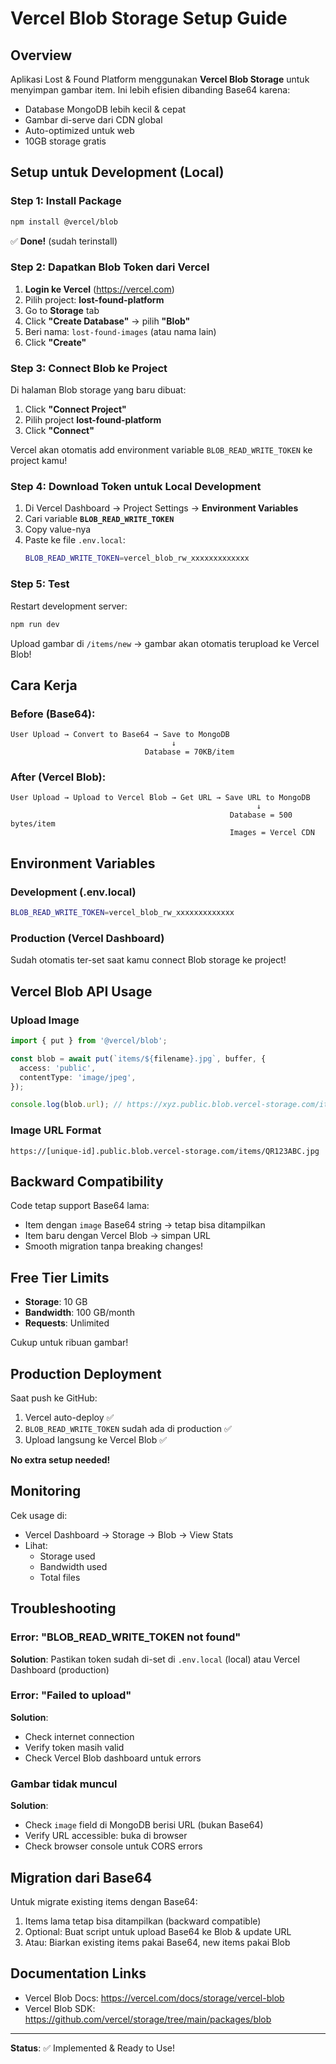 # Vercel Blob Storage Setup Guide

## Overview

Aplikasi Lost & Found Platform menggunakan **Vercel Blob Storage** untuk menyimpan gambar item. Ini lebih efisien dibanding Base64 karena:
- Database MongoDB lebih kecil & cepat
- Gambar di-serve dari CDN global
- Auto-optimized untuk web
- 10GB storage gratis

## Setup untuk Development (Local)

### Step 1: Install Package
```bash
npm install @vercel/blob
```
✅ **Done!** (sudah terinstall)

### Step 2: Dapatkan Blob Token dari Vercel

1. **Login ke Vercel** (https://vercel.com)
2. Pilih project: **lost-found-platform**
3. Go to **Storage** tab
4. Click **"Create Database"** → pilih **"Blob"**
5. Beri nama: `lost-found-images` (atau nama lain)
6. Click **"Create"**

### Step 3: Connect Blob ke Project

Di halaman Blob storage yang baru dibuat:
1. Click **"Connect Project"**
2. Pilih project **lost-found-platform**
3. Click **"Connect"**

Vercel akan otomatis add environment variable `BLOB_READ_WRITE_TOKEN` ke project kamu!

### Step 4: Download Token untuk Local Development

1. Di Vercel Dashboard → Project Settings → **Environment Variables**
2. Cari variable **`BLOB_READ_WRITE_TOKEN`**
3. Copy value-nya
4. Paste ke file `.env.local`:
   ```bash
   BLOB_READ_WRITE_TOKEN=vercel_blob_rw_xxxxxxxxxxxxx
   ```

### Step 5: Test

Restart development server:
```bash
npm run dev
```

Upload gambar di `/items/new` → gambar akan otomatis terupload ke Vercel Blob!

## Cara Kerja

### Before (Base64):
```
User Upload → Convert to Base64 → Save to MongoDB
                                    ↓
                              Database = 70KB/item
```

### After (Vercel Blob):
```
User Upload → Upload to Vercel Blob → Get URL → Save URL to MongoDB
                                                       ↓
                                                 Database = 500 bytes/item
                                                 Images = Vercel CDN
```

## Environment Variables

### Development (.env.local)
```bash
BLOB_READ_WRITE_TOKEN=vercel_blob_rw_xxxxxxxxxxxxx
```

### Production (Vercel Dashboard)
Sudah otomatis ter-set saat kamu connect Blob storage ke project!

## Vercel Blob API Usage

### Upload Image
```typescript
import { put } from '@vercel/blob';

const blob = await put(`items/${filename}.jpg`, buffer, {
  access: 'public',
  contentType: 'image/jpeg',
});

console.log(blob.url); // https://xyz.public.blob.vercel-storage.com/items/...
```

### Image URL Format
```
https://[unique-id].public.blob.vercel-storage.com/items/QR123ABC.jpg
```

## Backward Compatibility

Code tetap support Base64 lama:
- Item dengan `image` Base64 string → tetap bisa ditampilkan
- Item baru dengan Vercel Blob → simpan URL
- Smooth migration tanpa breaking changes!

## Free Tier Limits

- **Storage**: 10 GB
- **Bandwidth**: 100 GB/month
- **Requests**: Unlimited

Cukup untuk ribuan gambar!

## Production Deployment

Saat push ke GitHub:
1. Vercel auto-deploy ✅
2. `BLOB_READ_WRITE_TOKEN` sudah ada di production ✅
3. Upload langsung ke Vercel Blob ✅

**No extra setup needed!**

## Monitoring

Cek usage di:
- Vercel Dashboard → Storage → Blob → View Stats
- Lihat:
  - Storage used
  - Bandwidth used
  - Total files

## Troubleshooting

### Error: "BLOB_READ_WRITE_TOKEN not found"
**Solution**: Pastikan token sudah di-set di `.env.local` (local) atau Vercel Dashboard (production)

### Error: "Failed to upload"
**Solution**: 
- Check internet connection
- Verify token masih valid
- Check Vercel Blob dashboard untuk errors

### Gambar tidak muncul
**Solution**:
- Check `image` field di MongoDB berisi URL (bukan Base64)
- Verify URL accessible: buka di browser
- Check browser console untuk CORS errors

## Migration dari Base64

Untuk migrate existing items dengan Base64:
1. Items lama tetap bisa ditampilkan (backward compatible)
2. Optional: Buat script untuk upload Base64 ke Blob & update URL
3. Atau: Biarkan existing items pakai Base64, new items pakai Blob

## Documentation Links

- Vercel Blob Docs: https://vercel.com/docs/storage/vercel-blob
- Vercel Blob SDK: https://github.com/vercel/storage/tree/main/packages/blob

---

**Status**: ✅ Implemented & Ready to Use!
